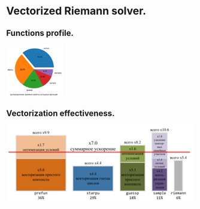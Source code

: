 # Vectorized Riemann solver.

## Functions profile.

<img src="exe_prof.png" width="30%">

## Vectorization effectiveness.

![effectiveness](effectiveness.png "Vectorization effectiveness")

